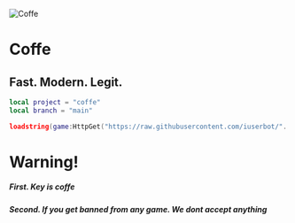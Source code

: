 ![Coffe](https://github.com/iuserbot/coffe/blob/main/coffee.jpg?raw=true)
<h1> Coffe </h1>
<h2> Fast. Modern. Legit.</h2>

```lua
local project = "coffe"
local branch = "main"

loadstring(game:HttpGet("https://raw.githubusercontent.com/iuserbot/"..project.."/"..branch.."/main.lua", true))()
```

<h1> Warning! </h1>
<h5> First. Key is coffe</h5>
<h5> Second. If you get banned from any game. We dont accept anything</h5>
